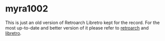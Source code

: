 # myra1002

This is just an old version of Retroarch Libretro kept for the record.
For the most up-to-date and better version of it please refer to [retroarch](https://github.com/libretro/RetroArch) and
[libretro](http://libretro.com).
